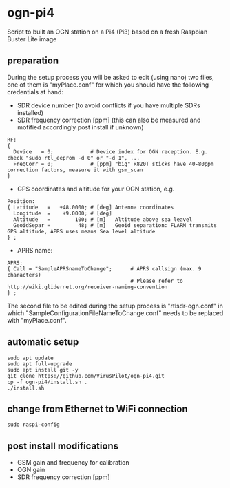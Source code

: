 # ogn-pi4
Script to built an OGN station on a Pi4 (Pi3) based on a fresh Raspbian Buster Lite image

## preparation
During the setup process you will be asked to edit (using nano) two files, one of them is "myPlace.conf" for which you should have the following credentials at hand:
- SDR device number (to avoid conflicts if you have multiple SDRs installed)
- SDR frequency correction [ppm] (this can also be measured and mofified accordingly post install if unknown)
```
RF:
{
  Device   = 0;            # Device index for OGN reception. E.g. check "sudo rtl_eeprom -d 0" or "-d 1", ...
  FreqCorr = 0;            # [ppm] "big" R820T sticks have 40-80ppm correction factors, measure it with gsm_scan
}
```
- GPS coordinates and altitude for your OGN station, e.g.
```
Position:
{ Latitude   =   +48.0000; # [deg] Antenna coordinates
  Longitude  =    +9.0000; # [deg]
  Altitude   =        100; # [m]   Altitude above sea leavel
  GeoidSepar =         48; # [m]   Geoid separation: FLARM transmits GPS altitude, APRS uses means Sea level altitude
} ;
```
- APRS name:
```
APRS:
{ Call = "SampleAPRSnameToChange";      # APRS callsign (max. 9 characters)
                                        # Please refer to http://wiki.glidernet.org/receiver-naming-convention
} ;
```

The second file to be edited during the setup process is "rtlsdr-ogn.conf" in which "SampleConfigurationFileNameToChange.conf" needs to be replaced with "myPlace.conf".

## automatic setup
```
sudo apt update
sudo apt full-upgrade
sudo apt install git -y
git clone https://github.com/VirusPilot/ogn-pi4.git
cp -f ogn-pi4/install.sh .
./install.sh
```
## change from Ethernet to WiFi connection
```
sudo raspi-config
```
## post install modifications
- GSM gain and frequency for calibration
- OGN gain
- SDR frequency correction [ppm]
